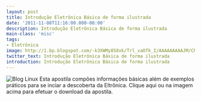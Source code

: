 ```yaml
---
layout: post
title: Introdução Eletrônica Básica de forma ilustrada
date: '2011-11-08T11:16:00.000-08:00'
description: Introdução Eletrônica Básica de forma ilustrada
main-class: 'misc'
tags:
- Eletrônica
image: http://1.bp.blogspot.com/-k3XWMy858xk/Trl_vaOfk_I/AAAAAAAAAJM/CRIEBbuhUH0/s72-c/eletronica.gif
twitter_text: Introdução Eletrônica Básica de forma ilustrada
introduction: Introdução Eletrônica Básica de forma ilustrada
---
```

![Blog Linux](http://1.bp.blogspot.com/-k3XWMy858xk/Trl_vaOfk_I/AAAAAAAAAJM/CRIEBbuhUH0/s320/eletronica.gif "Blog Linux")
Esta apostila compões informações básicas além de exemplos práticos para se inciar a descoberta da Eltrônica.
Clique aqui ou na imagem acima para efetuar o download da apostila.
